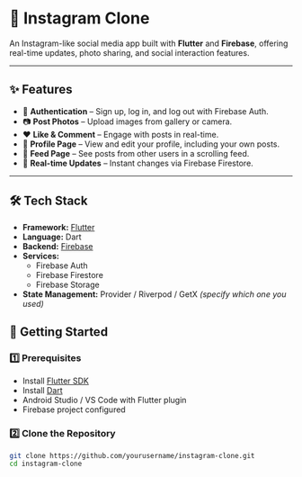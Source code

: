# 📸 Instagram Clone

An Instagram-like social media app built with **Flutter** and **Firebase**, offering real-time updates, photo sharing, and social interaction features.

---

## ✨ Features

- 🔐 **Authentication** – Sign up, log in, and log out with Firebase Auth.
- 📷 **Post Photos** – Upload images from gallery or camera.
- ❤️ **Like & Comment** – Engage with posts in real-time.
- 👤 **Profile Page** – View and edit your profile, including your own posts.
- 📰 **Feed Page** – See posts from other users in a scrolling feed.
- 🔔 **Real-time Updates** – Instant changes via Firebase Firestore.

---

## 🛠 Tech Stack

- **Framework:** [Flutter](https://flutter.dev)
- **Language:** Dart
- **Backend:** [Firebase](https://firebase.google.com)
- **Services:**
  - Firebase Auth
  - Firebase Firestore
  - Firebase Storage
- **State Management:** Provider / Riverpod / GetX *(specify which one you used)*


## 🚀 Getting Started

### 1️⃣ Prerequisites
- Install [Flutter SDK](https://flutter.dev/docs/get-started/install)
- Install [Dart](https://dart.dev/get-dart)
- Android Studio / VS Code with Flutter plugin
- Firebase project configured

### 2️⃣ Clone the Repository
```bash
git clone https://github.com/yourusername/instagram-clone.git
cd instagram-clone
